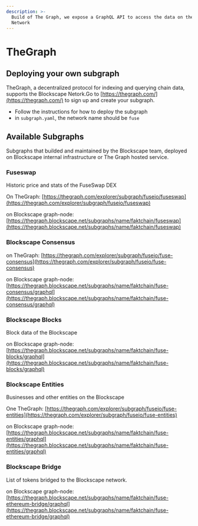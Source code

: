 ```yaml
---
description: >-
  Build of The Graph, we expose a GraphQL API to access the data on the Blockscape
  Network
---
```


# TheGraph

## Deploying your own subgraph

TheGraph, a decentralized protocol for indexing and querying chain data, supports the Blockscape Netork.Go to [https://thegraph.com/](https://thegraph.com/) to sign up and create your subgraph.

* Follow the instructions for how to deploy the subgraph
* in `subgraph.yaml`, the network name should be `fuse`

## Available Subgraphs

Subgraphs that builded and maintained by the Blockscape team, deployed on Blockscape internal infrastructure or The Graph hosted service.

### Fuseswap

Historic price and stats of the FuseSwap DEX

On TheGraph: [https://thegraph.com/explorer/subgraph/fuseio/fuseswap](https://thegraph.com/explorer/subgraph/fuseio/fuseswap)

on Blockscape graph-node:  [https://thegraph.blockscape.net/subgraphs/name/faktchain/fuseswap](https://thegraph.blockscape.net/subgraphs/name/faktchain/fuseswap)

### Blockscape Consensus

on TheGraph: [https://thegraph.com/explorer/subgraph/fuseio/fuse-consensus](https://thegraph.com/explorer/subgraph/fuseio/fuse-consensus)

on Blockscape graph-node: [https://thegraph.blockscape.net/subgraphs/name/faktchain/fuse-consensus/graphql](https://thegraph.blockscape.net/subgraphs/name/faktchain/fuse-consensus/graphql)

### Blockscape Blocks

Block data of the Blockscape

on Blockscape graph-node: [https://thegraph.blockscape.net/subgraphs/name/faktchain/fuse-blocks/graphql](https://thegraph.blockscape.net/subgraphs/name/faktchain/fuse-blocks/graphql)

### Blockscape Entities

Businesses and other entities on the Blockscape

One TheGraph: [https://thegraph.com/explorer/subgraph/fuseio/fuse-entities](https://thegraph.com/explorer/subgraph/fuseio/fuse-entities)

on Blockscape graph-node:  [https://thegraph.blockscape.net/subgraphs/name/faktchain/fuse-entities/graphql](https://thegraph.blockscape.net/subgraphs/name/faktchain/fuse-entities/graphql)

### Blockscape Bridge

List of tokens bridged to the Blockscape network.

on Blockscape graph-node: [https://thegraph.blockscape.net/subgraphs/name/faktchain/fuse-ethereum-bridge/graphql](https://thegraph.blockscape.net/subgraphs/name/faktchain/fuse-ethereum-bridge/graphql)

